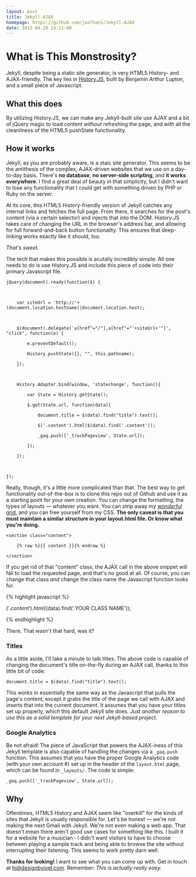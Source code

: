 ```yaml
---
layout: post
title: Jekyll-AJAX
homepage: https://github.com/joelhans/Jekyll-AJAX
date: 2012-04-20 14:11:00
---
```

# What is This Monstrosity? #



Jekyll, despite being a static site generator, is very HTML5 History- and AJAX-friendly. The key lies in [History.JS](https://github.com/balupton/history.js), built by Benjamin Arthur Lupton, and a small piece of Javascript.



## What this does ##



By utilizing History.JS, we can make any Jekyll-built site use AJAX and a bit of jQuery magic to load content *without* refreshing the page, and *with* all the cleanliness of the HTML5 pushState functionality.



## How it works ##



Jekyll, as you are probably aware, is a staic site generator. This seems to be the antithesis of the complex, AJAX-driven websites that we use on a day-to-day basis. There's **no database**, **no server-side scripting**, and **it works everywhere**. I find a great deal of beauty in that simplicity, but I didn't want to lose any functionality that I could get with something driven by PHP or Ruby on the server.



At its core, this HTML5 History-friendly version of Jekyll catches any internal links and fetches the full page. From there, it searches for the post's content (via a certain selector) and injects that into the DOM. History.JS takes care of changing the URL in the browser's address bar, and allowing for full forward-and-back button functionality. This ensures that deep-linking works exactly like it should, too.



*That's sweet.*



The tech that makes this possible is acutally incredibly simple. All one needs to do is use History.JS and include this piece of code into their primary Javascript file.



	jQuery(document).ready(function($) {



		var siteUrl = 'http://'+(document.location.hostname||document.location.host);



		$(document).delegate('a[href^="/"],a[href^="'+siteUrl+'"]', "click", function(e) {

			e.preventDefault();

			History.pushState({}, "", this.pathname);

		});



		History.Adapter.bind(window, 'statechange', function(){

			var State = History.getState();

			$.get(State.url, function(data){

				document.title = $(data).find("title").text();

				$('.content').html($(data).find('.content'));

				_gaq.push(['_trackPageview', State.url]);

			});

		});



	});



Really, though, it's a little more complicated than that. The best way to get functionality out-of-the-box is to clone this repo out of Github and use it as a starting point for your own creation. You can change the formatting, the types of layouts &mdash; whatever you want. You can strip away my [*wonderful* grid](https://github.com/joelhans/Colonnade), and you can free yourself from my CSS. **The only caveat is that you must maintain a similar structure in your layout.html file. Or know what you're doing.**



	<section class="content">

		{% raw %}{{ content }}{% endraw %}

	</section>



If you get rid of that "content" class, the AJAX call in the above snippet will fail to load the requested page, and that's no good at all. Of course, you can change that class *and* change the class name the Javascript function looks for.



{% highlight javascript %}

$('.content').html($(data).find('.YOUR CLASS NAME'));

{% endhighlight %}



There. That wasn't that hard, was it?



### Titles ###



As a little aside, I'll take a minute to talk titles. The above code is capable of changing the document's title on-the-fly during an AJAX call, thanks to this little bit of code:



	document.title = $(data).find("title").text();



This works in essentially the same way as the Javascript that pulls the page's content, except it grabs the title of the page we call with AJAX and inserts that into the current document. It assumes that you have your titles set up properly, which this default Jekyll site does. *Just another reason to use this as a solid template for your next Jekyll-based project*.



### Google Analytics ###



Be not afraid! The piece of JavaScript that powers the AJAX-iness of this Jekyll template is also capable of handling the changes via a `_gaq.push` function. This assumes that you have the proper Google Analytics code (with your own account #) set up in the header of the `layout.html` page, which can be found in `_layouts/`. The code is simple:



	_gaq.push(['_trackPageview', State.url]);



## Why ##



Oftentimes, HTML5 History and AJAX seem like "overkill" for the kinds of sites that Jekyll is usually responsible for. Let's be honest &mdash; we're not making the next Gmail with Jekyll. We're not even making a web app. That doesn't mean there aren't good use cases for something like this. I built it for a website for a musician &dash; I didn't want visitors to have to choose between playing a sample track and being able to browse the site without interrupting their listening. This seems to work pretty darn well.



**Thanks for looking!** I want to see what you can come up with. Get in touch at [hi@designbyjoel.com](mailto:hi@designbyjoel.com). Remember: *This is actually really easy.*
